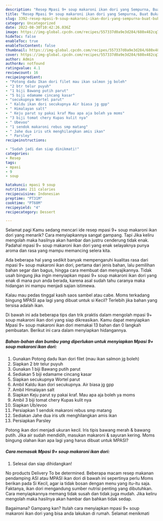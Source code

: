 ```yaml
---
description: "Resep Mpasi 9+ soup makaroni ikan dori yang Sempurna, Buat Buka Puasa Sempurna"
title: "Resep Mpasi 9+ soup makaroni ikan dori yang Sempurna, Buat Buka Puasa Sempurna"
slug: 3392-resep-mpasi-9-soup-makaroni-ikan-dori-yang-sempurna-buat-buka-puasa-sempurna
category: Uncategorized
date: 2022-08-30T10:42:26.036Z
image: https://img-global.cpcdn.com/recipes/557337d0a9e3d284/680x482cq70/mpasi-9-soup-makaroni-ikan-dori-foto-resep-utama.jpg
hideToc: false
enableToc: true
enableTocContent: false
thumbnail: https://img-global.cpcdn.com/recipes/557337d0a9e3d284/680x482cq70/mpasi-9-soup-makaroni-ikan-dori-foto-resep-utama.jpg
cover: https://img-global.cpcdn.com/recipes/557337d0a9e3d284/680x482cq70/mpasi-9-soup-makaroni-ikan-dori-foto-resep-utama.jpg
author: Admin
authorAv: notfound
ratingvalue: 4.1
reviewcount: 16
recipeingredient:
- "Potong dadu Ikan dori filet mau ikan salmon jg boleh"
- "2 btr telur puyuh"
- "1 biji Bawang putih parut"
- "5 biji edamame cincang kasar"
- "secukupnya Wortel parut"
- " Kaldu ikan dori secukupnya Air biasa jg gpp"
- " Himalayan salt"
- " Keju parut sy pakai kraf Mau apa aja boleh ya moms"
- "3 biji tomat chery Kupas kulit nya"
- " Ubevoo"
- "1 sendok makaroni rebus smp matang"
- " Jahe dua iris utk menghilangkan amis ikan"
- " Parsley"
recipeinstructions:

- "Sudah jadi dan siap dinikmati!"
categories:
- Resep
tags:
- mpasi
- 9
- soup

katakunci: mpasi 9 soup 
nutrition: 211 calories
recipecuisine: Indonesian
preptime: "PT31M"
cooktime: "PT60M"
recipeyield: "4"
recipecategory: Dessert

---
```



Selamat pagi Kamu sedang mencari ide resep mpasi 9+ soup makaroni ikan dori yang menarik? Cara menyiapkannya sangat gampang. Tapi Jika keliru mengolah maka hasilnya akan hambar dan justru cenderung tidak enak. Padahal mpasi 9+ soup makaroni ikan dori yang enak selayaknya punya aroma dan rasa yang mampu memancing selera kita.


Ada beberapa hal yang sedikit banyak mempengaruhi kualitas rasa dari mpasi 9+ soup makaroni ikan dori, pertama dari jenis bahan, lalu pemilihan bahan segar dan bagus, hingga cara membuat dan menyajikannya. Tidak usah bingung jika ingin menyiapkan mpasi 9+ soup makaroni ikan dori yang enak di mana pun anda berada, karena asal sudah tahu caranya maka hidangan ini mampu menjadi sajian istimewa.

Kalau mau pedas tinggal kasih saos sambel atau cabe. Moms terkadang bingung MPASI apa lagi yang dibuat untuk si Kecil? Terlebih jika bahan yang tersisa adalah ikan.


Di bawah ini ada beberapa tips dan trik praktis dalam mengolah mpasi 9+ soup makaroni ikan dori yang siap dikreasikan. Kamu dapat menyiapkan Mpasi 9+ soup makaroni ikan dori memakai 13 bahan dan 0 langkah pembuatan. Berikut ini cara dalam menyiapkan hidangannya.

<!--inarticleads1-->

##### Bahan-bahan dan bumbu yang diperlukan untuk menyiapkan Mpasi 9+ soup makaroni ikan dori:

1. Gunakan Potong dadu Ikan dori filet (mau ikan salmon jg boleh)
1. Siapkan 2 btr telur puyuh
1. Gunakan 1 biji Bawang putih parut
1. Sediakan 5 biji edamame cincang kasar
1. Siapkan secukupnya Wortel parut
1. Ambil  Kaldu ikan dori secukupnya. Air biasa jg gpp
1. Ambil  Himalayan salt
1. Siapkan  Keju parut sy pakai kraf. Mau apa aja boleh ya moms
1. Ambil 3 biji tomat chery Kupas kulit nya
1. Siapkan  Ub/evoo
1. Persiapkan 1 sendok makaroni rebus smp matang
1. Sediakan  Jahe dua iris utk menghilangkan amis ikan
1. Persiapkan  Parsley


Potong ikan dori menjadi ukuran kecil. Iris tipis bawang merah &amp; bawang putih. Jika air sudah mendidih, masukan makaroni &amp; sayuran kering. Moms bingung olahan ikan apa lagi yang harus dibuat untuk MPASI? 

<!--inarticleads2-->

##### Cara memasak Mpasi 9+ soup makaroni ikan dori:


1. Selesai dan siap dihidangkan!

No products Delivery To be determined. Beberapa macam resep makanan pendamping ASI atau MPASI ikan dori di bawah ini sepertinya perlu Moms berikan pada Si Kecil, agar ia tidak bosan dengan menu yang itu-itu saja. Faktanya, ikan dori mengandung sumber nutrisi penting yang dibutuhkan. Cara menyiapkannya memang tidak susah dan tidak juga mudah. Jika keliru mengolah maka hasilnya akan hambar dan bahkan tidak sedap. 

Bagaimana? Gampang kan? Itulah cara menyiapkan mpasi 9+ soup makaroni ikan dori yang bisa anda lakukan di rumah. Selamat menikmati
